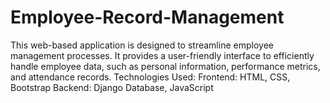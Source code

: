 # Employee-Record-Management
This web-based application is designed to streamline employee management processes. It provides a user-friendly interface to efficiently handle employee data, such as personal information, performance metrics, and attendance records. Technologies Used:  Frontend: HTML, CSS, Bootstrap Backend: Django Database, JavaScript
